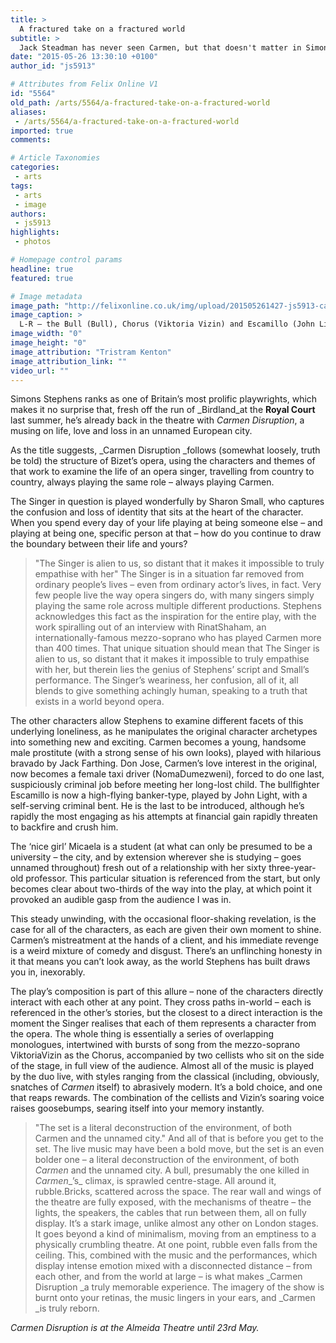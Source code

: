 ```yaml
---
title: >
  A fractured take on a fractured world
subtitle: >
  Jack Steadman has never seen Carmen, but that doesn't matter in Simon Stephens' new take on the classic opera.
date: "2015-05-26 13:30:10 +0100"
author_id: "js5913"

# Attributes from Felix Online V1
id: "5564"
old_path: /arts/5564/a-fractured-take-on-a-fractured-world
aliases:
 - /arts/5564/a-fractured-take-on-a-fractured-world
imported: true
comments:

# Article Taxonomies
categories:
 - arts
tags:
 - arts
 - image
authors:
 - js5913
highlights:
 - photos

# Homepage control params
headline: true
featured: true

# Image metadata
image_path: "http://felixonline.co.uk/img/upload/201505261427-js5913-carmen-disruption.jpeg"
image_caption: >
  L-R – the Bull (Bull), Chorus (Viktoria Vizin) and Escamillo (John Light) in the Almeida’s Carmen Disruption
image_width: "0"
image_height: "0"
image_attribution: "Tristram Kenton"
image_attribution_link: ""
video_url: ""
---
```


Simons Stephens ranks as one of Britain’s most prolific playwrights, which makes it no surprise that, fresh off the run of _Birdland_at the __Royal Court__ last summer, he’s already back in the theatre with _Carmen Disruption_, a musing on life, love and loss in an unnamed European city.

As the title suggests, _Carmen Disruption _follows (somewhat loosely, truth be told) the structure of Bizet’s opera, using the characters and themes of that work to examine the life of an opera singer, travelling from country to country, always playing the same role – always playing Carmen.

The Singer in question is played wonderfully by Sharon Small, who captures the confusion and loss of identity that sits at the heart of the character. When you spend every day of your life playing at being someone else – and playing at being one, specific person at that – how do you continue to draw the boundary between their life and yours?
> "The Singer is alien to us, so distant that it makes it impossible to truly empathise with her"
The Singer is in a situation far removed from ordinary people’s lives – even from ordinary actor’s lives, in fact. Very few people live the way opera singers do, with many singers simply playing the same role across multiple different productions. Stephens acknowledges this fact as the inspiration for the entire play, with the work spiralling out of an interview with RinatShaham, an internationally-famous mezzo-soprano who has played Carmen more than 400 times. That unique situation should mean that The Singer is alien to us, so distant that it makes it impossible to truly empathise with her, but therein lies the genius of Stephens’ script and Small’s performance. The Singer’s weariness, her confusion, all of it, all blends to give something achingly human, speaking to a truth that exists in a world beyond opera.

The other characters allow Stephens to examine different facets of this underlying loneliness, as he manipulates the original character archetypes into something new and exciting. Carmen becomes a young, handsome male prostitute (with a strong sense of his own looks), played with hilarious bravado by Jack Farthing. Don Jose, Carmen’s love interest in the original, now becomes a female taxi driver (NomaDumezweni), forced to do one last, suspiciously criminal job before meeting her long-lost child. The bullfighter Escamillo is now a high-flying banker-type, played by John Light, with a self-serving criminal bent. He is the last to be introduced, although he’s rapidly the most engaging as his attempts at financial gain rapidly threaten to backfire and crush him.

The ‘nice girl’ Micaela is a student (at what can only be presumed to be a university – the city, and by extension wherever she is studying – goes unnamed throughout) fresh out of a relationship with her sixty three-year-old professor. This particular situation is referenced from the start, but only becomes clear about two-thirds of the way into the play, at which point it provoked an audible gasp from the audience I was in.

This steady unwinding, with the occasional floor-shaking revelation, is the case for all of the characters, as each are given their own moment to shine. Carmen’s mistreatment at the hands of a client, and his immediate revenge is a weird mixture of comedy and disgust. There’s an unflinching honesty in it that means you can’t look away, as the world Stephens has built draws you in, inexorably.

The play’s composition is part of this allure – none of the characters directly interact with each other at any point. They cross paths in-world – each is referenced in the other’s stories, but the closest to a direct interaction is the moment the Singer realises that each of them represents a character from the opera. The whole thing is essentially a series of overlapping monologues, intertwined with bursts of song from the mezzo-soprano ViktoriaVizin as the Chorus, accompanied by two cellists who sit on the side of the stage, in full view of the audience. Almost all of the music is played by the duo live, with styles ranging from the classical (including, obviously, snatches of _Carmen_ itself) to abrasively modern. It’s a bold choice, and one that reaps rewards. The combination of the cellists and Vizin’s soaring voice raises goosebumps, searing itself into your memory instantly.
> "The set is a literal deconstruction of the environment, of both Carmen and the unnamed city."
And all of that is before you get to the set. The live music may have been a bold move, but the set is an even bolder one – a literal deconstruction of the environment, of both _Carmen_ and the unnamed city. A bull, presumably the one killed in _Carmen__’s_ climax, is sprawled centre-stage. All around it, rubble.Bricks, scattered across the space. The rear wall and wings of the theatre are fully exposed, with the mechanisms of theatre – the lights, the speakers, the cables that run between them, all on fully display. It’s a stark image, unlike almost any other on London stages. It goes beyond a kind of minimalism, moving from an emptiness to a physically crumbling theatre. At one point, rubble even falls from the ceiling. This, combined with the music and the performances, which display intense emotion mixed with a disconnected distance – from each other, and from the world at large – is what makes _Carmen Disruption _a truly memorable experience. The imagery of the show is burnt onto your retinas, the music lingers in your ears, and _Carmen _is truly reborn.

_Carmen Disruption is at the Almeida Theatre until 23rd May._
